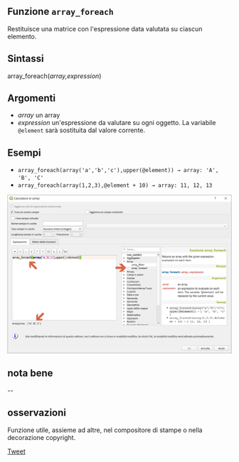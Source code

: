 ## Funzione `array_foreach`

Restituisce una matrice con l'espressione data valutata su ciascun elemento.

## Sintassi

array_foreach(_array,expression_)

## Argomenti

* _array_ un array
* _expression_ un'espressione da valutare su ogni oggetto. La variabile `@element` sarà sostituita dal valore corrente.

## Esempi

* `array_foreach(array('a','b','c'),upper(@element)) → array: 'A', 'B', 'C'`
* `array_foreach(array(1,2,3),@element + 10) → array: 11, 12, 13`

![](/img/array/array_foreach/array_foreach2.png)

## nota bene

--

## osservazioni

Funzione utile, assieme ad altre, nel compositore di stampe o nella decorazione copyright.

[Tweet](https://twitter.com/etrimaille/status/1032631326418067457)